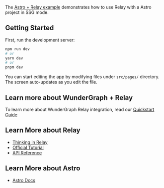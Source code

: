 The [Astro + Relay example](https://github.com/wundergraph/wundergraph/tree/main/examples/astro-relay) demonstrates how to use Relay with a Astro project in SSG mode.

## Getting Started

First, run the development server:

```bash
npm run dev
# or
yarn dev
# or
pnpm dev
```

You can start editing the app by modifying files under `src/pages/` directory. The screen auto-updates as you edit the file.

## Learn more about WunderGraph + Relay

To learn more about WunderGraph Relay integration, read our [Quickstart Guide](https://docs.wundergraph.com/docs/getting-started/relay-quickstart)

## Learn More about Relay

- [Thinking in Relay](https://relay.dev/docs/principles-and-architecture/thinking-in-relay/)
- [Official Tutorial](https://relay.dev/docs/tutorial/intro/)
- [API Reference](https://relay.dev/docs/api-reference/relay-environment-provider/)

## Learn More about Astro

- [Astro Docs](https://docs.astro.build/en/getting-started/)
